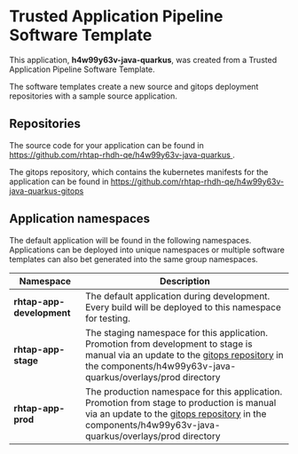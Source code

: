 # Trusted Application Pipeline Software Template

This application, **h4w99y63v-java-quarkus**, was created from a Trusted Application Pipeline Software Template.

The software templates create a new source and gitops deployment repositories with a sample source application. 

## Repositories

The source code for your application can be found in [https://github.com/rhtap-rhdh-qe/h4w99y63v-java-quarkus ](https://github.com/rhtap-rhdh-qe/h4w99y63v-java-quarkus ).
 
The gitops repository, which contains the kubernetes manifests for the application can be found in 
[https://github.com/rhtap-rhdh-qe/h4w99y63v-java-quarkus-gitops ](https://github.com/rhtap-rhdh-qe/h4w99y63v-java-quarkus-gitops ) 

## Application namespaces 

The default application will be found in the following namespaces. Applications can be deployed into unique namespaces or multiple software templates can also bet generated into the same group namespaces.  

|  Namespace   |  Description   |  
| -------- | -------- |   
| **rhtap-app-development** | The default application during development. Every build will be deployed to this namespace for testing. | 
| **rhtap-app-stage** | The staging namespace for this application. Promotion from development to stage is manual via an update to the [gitops repository](https://github.com/rhtap-rhdh-qe/h4w99y63v-java-quarkus-gitops ) in the components/h4w99y63v-java-quarkus/overlays/prod directory |  
| **rhtap-app-prod** | The production namespace for this application. Promotion from stage to production is manual via an update to the [gitops repository](https://github.com/rhtap-rhdh-qe/h4w99y63v-java-quarkus-gitops ) in the components/h4w99y63v-java-quarkus/overlays/prod directory | 